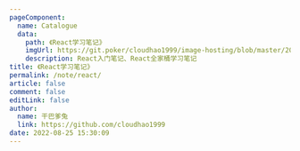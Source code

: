 ```yaml
---
pageComponent: 
  name: Catalogue
  data: 
    path: 《React学习笔记》
    imgUrl: https://git.poker/cloudhao1999/image-hosting/blob/master/20220826/React-icon.5q9dtgng76k0.webp?raw=true
    description: React入门笔记、React全家桶学习笔记
title: 《React学习笔记》
permalink: /note/react/
article: false
comment: false
editLink: false
author: 
  name: 干巴爹兔
  link: https://github.com/cloudhao1999
date: 2022-08-25 15:30:09
---
```

